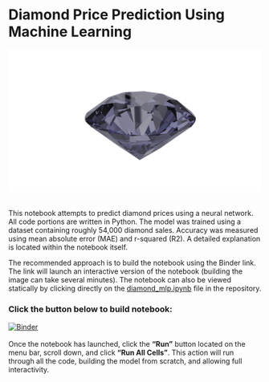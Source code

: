 # Diamond Price Prediction Using Machine Learning

![Blue Diamond](/images/diamond.png) <br></br>

This notebook attempts to predict diamond prices using a neural network. All code portions are written in Python. The model was trained using a dataset containing roughly 54,000 diamond sales. Accuracy was measured using mean absolute error (MAE) and r-squared (R2). A detailed explanation is located within the notebook itself. 

The recommended approach is to build the notebook using the Binder link. The link will launch an interactive version of the notebook (building the image can take several minutes). The notebook can also be viewed statically by clicking directly on the <a href="https://github.com/Ockvos/diamond-price-prediction/blob/main/diamond_mlp.ipynb">diamond_mlp.ipynb</a> file in the repository.

### Click the button below to build notebook:   
[![Binder](https://mybinder.org/badge_logo.svg)](https://mybinder.org/v2/gh/Ockvos/diamond-price-prediction/HEAD?labpath=diamond_mlp.ipynb)
<br></br>
Once the notebook has launched, click the **“Run”** button located on the menu bar, scroll down, and click **“Run All Cells”**. This action will run through all the code, building the model from scratch, and allowing full interactivity. 
